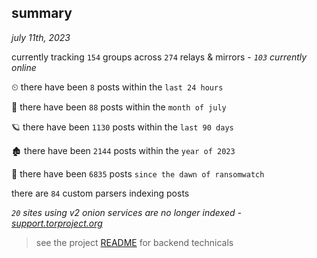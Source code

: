 
## summary
_july 11th, 2023_

currently tracking `154` groups across `274` relays & mirrors - _`103` currently online_

⏲ there have been `8` posts within the `last 24 hours`

🦈 there have been `88` posts within the `month of july`

🪐 there have been `1130` posts within the `last 90 days`

🏚 there have been `2144` posts within the `year of 2023`

🦕 there have been `6835` posts `since the dawn of ransomwatch`

there are `84` custom parsers indexing posts

_`20` sites using v2 onion services are no longer indexed - [support.torproject.org](https://support.torproject.org/onionservices/v2-deprecation/)_

> see the project [README](https://github.com/joshhighet/ransomwatch#ransomwatch--) for backend technicals
